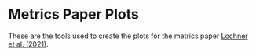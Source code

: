 # Metrics Paper Plots

These are the tools used to create the plots for the metrics paper [Lochner et al. (2021)](https://arxiv.org/abs/2104.05676).
